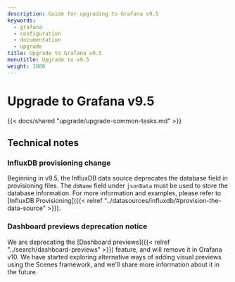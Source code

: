 ```yaml
---
description: Guide for upgrading to Grafana v9.5
keywords:
  - grafana
  - configuration
  - documentation
  - upgrade
title: Upgrade to Grafana v9.5
menutitle: Upgrade to v9.5
weight: 1800
---
```


# Upgrade to Grafana v9.5

{{< docs/shared "upgrade/upgrade-common-tasks.md" >}}

## Technical notes

### InfluxDB provisioning change

Beginning in v9.5, the InfluxDB data source deprecates the database field in provisioning files.
The `dbName` field under `jsonData` must be used to store the database information.
For more information and examples, please refer to [InfluxDB Provisioning]({{< relref "../datasources/influxdb/#provision-the-data-source" >}}).

### Dashboard previews deprecation notice

We are deprecating the [Dashboard previews]({{< relref "../search/dashboard-previews" >}}) feature, and will remove it in Grafana v10. We have started exploring alternative ways of adding visual previews using the Scenes framework, and we'll share more information about it in the future.

